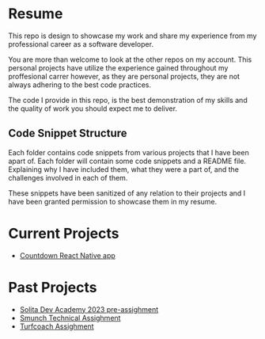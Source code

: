 # Resume
This repo is design to showcase my work and share my experience from my professional career as a software developer.

You are more than welcome to look at the other repos on my account. This personal projects have utilize the experience gained throughout my proffesional carrer however, as they are personal projects, they are not always adhering to the best code practices. 

The code I provide in this repo, is the best demonstration of my skills and the quality of work you should expect me to deliver.

## Code Snippet Structure
Each folder contains code snippets from various projects that I have been apart of. Each folder will contain some code snippets and a README file. Explaining why I have included them, what they were a part of, and the challenges involved in each of them.

These snippets have been sanitized of any relation to their projects and I have been granted permission to showcase them in my resume.

# Current Projects
- [Countdown React Native app](https://github.com/JoshuaH-sudo/countdown)
# Past Projects
- [Solita Dev Academy 2023 pre-assighment](https://github.com/JoshuaH-sudo/dev-academy-2023-exercise)
- [Smunch Technical Assighment](https://github.com/JoshuaH-sudo/Smunch_technical_assighment)
- [Turfcoach Assighment](https://github.com/JoshuaH-sudo/turfcoach-assighment)
